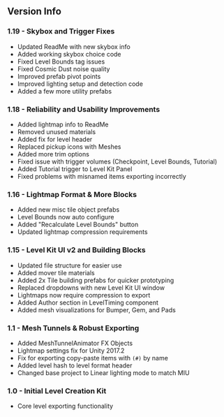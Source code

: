 ## Version Info

### 1.19 - Skybox and Trigger Fixes
* Updated ReadMe with new skybox info
* Added working skybox choice code
* Fixed Level Bounds tag issues
* Fixed Cosmic Dust noise quality
* Improved prefab pivot points
* Improved lighting setup and detection code
* Added a few more utility prefabs

### 1.18 - Reliability and Usability Improvements
* Added lightmap info to ReadMe
* Removed unused materials
* Added fix for level header
* Replaced pickup icons with Meshes
* Added more trim options
* Fixed issue with trigger volumes (Checkpoint, Level Bounds, Tutorial)
* Added Tutorial trigger to Level Kit Panel
* Fixed problems with misnamed items exporting incorrectly

### 1.16 - Lightmap Format & More Blocks
* Added new misc tile object prefabs
* Level Bounds now auto configure
* Added "Recalculate Level Bounds" button
* Updated lightmap compression requirements

### 1.15 - Level Kit UI v2 and Building Blocks
* Updated file structure for easier use
* Added mover tile materials
* Added 2x Tile building prefabs for quicker prototyping
* Replaced dropdowns with new Level Kit UI window
* Lightmaps now require compression to export
* Added Author section in LevelTiming component
* Added mesh visualizations for Bumper, Gem, and Pads

### 1.1 - Mesh Tunnels & Robust Exporting
* Added MeshTunnelAnimator FX Objects
* Lightmap settings fix for Unity 2017.2
* Fix for exporting copy-paste items with `(#)` by name
* Added level hash to level format header
* Changed base project to Linear lighting mode to match MIU

### 1.0 - Initial Level Creation Kit
* Core level exporting functionality

